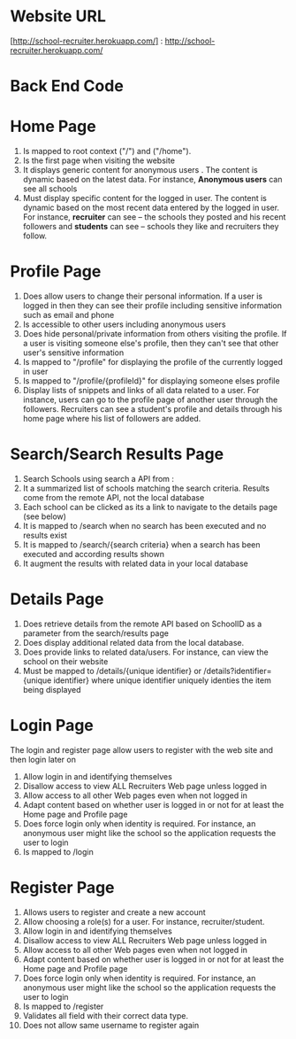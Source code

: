 # Website URL 

[http://school-recruiter.herokuapp.com/] : http://school-recruiter.herokuapp.com/

# Back End Code



# Home Page

1. Is mapped to root context (&quot;/&quot;) and (&quot;/home&quot;).
2. Is the first page when visiting the website
3. It displays generic content for anonymous users . The content is dynamic based on the latest data. For instance, **Anonymous users** can see all schools
4. Must display specific content for the logged in user. The content is dynamic based on the most recent data entered by the logged in user. For instance, **recruiter** can see – the schools they  posted and his recent followers and **students** can see – schools they like and recruiters they follow.

# Profile Page

1. Does allow users to change their personal information. If a user is logged in then they can see their profile including sensitive information such as email and phone
2. Is accessible to other users including anonymous users
3. Does hide personal/private information from others visiting the profile. If a user is visiting someone else&#39;s profile, then they can&#39;t see that other user&#39;s sensitive information
4. Is mapped to &quot;/profile&quot; for displaying the profile of the currently logged in user
5. Is mapped to &quot;/profile/{profileId}&quot; for displaying someone elses profile
6. Display lists of snippets and links of all data related to a user. For instance, users can go to the profile page of another user through the followers. Recruiters can see a student&#39;s profile and details through his home page where his list of followers are added.

# Search/Search Results Page

1. Search Schools using search a API from :
2. It a summarized list of schools matching the search criteria. Results come from the remote API, not the local database
3. Each school can be clicked as its a link to navigate to the details page (see below)
4. It is mapped to /search when no search has been executed and no results exist
5. It is mapped to /search/{search criteria} when a search has been executed and according results shown
6. It augment the results with related data in your local database

# Details Page

1. Does retrieve details from the remote API based on SchoolID as a parameter from the search/results page
2. Does display additional related data from the local database.
3.  Does provide links to related data/users. For instance, can view the school on their website
4. Must be mapped to /details/{unique identifier} or /details?identifier={unique identifier} where unique identifier uniquely identies the item being displayed

#  Login Page

The login and register page allow users to register with the web site and then login later on

1. Allow login in and identifying themselves
2. Disallow access to view ALL Recruiters Web page unless logged in
3. Allow access to all other Web pages even when not logged in
4. Adapt content based on whether user is logged in or not for at least the Home page and Profile page
5. Does force login only when identity is required. For instance, an anonymous user might like the school so the application requests the user to login
6. Is mapped to /login

# Register Page

1. Allows users to register and create a new account
2. Allow choosing a role(s) for a user. For instance, recruiter/student.
3. Allow login in and identifying themselves
4. Disallow access to view ALL Recruiters Web page unless logged in
5. Allow access to all other Web pages even when not logged in
6. Adapt content based on whether user is logged in or not for at least the Home page and Profile page
7. Does force login only when identity is required. For instance, an anonymous user might like the school so the application requests the user to login
8. Is mapped to /register
9. Validates all field with their correct data type.
10.  Does not allow same username to register again
